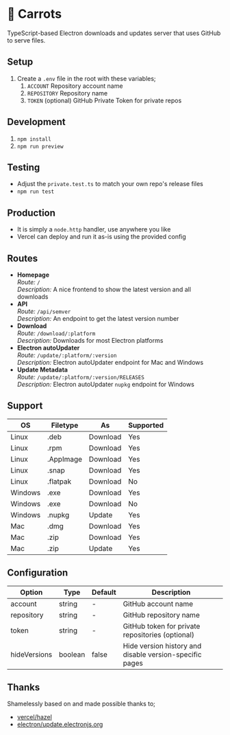 # 🥕 Carrots

TypeScript-based Electron downloads and updates server that uses GitHub to serve files.

## Setup

1. Create a `.env` file in the root with these variables;
   1. `ACCOUNT` Repository account name
   2. `REPOSITORY` Repository name
   3. `TOKEN` (optional) GitHub Private Token for private repos

## Development

1. `npm install`
2. `npm run preview`

## Testing

- Adjust the `private.test.ts` to match your own repo's release files
- `npm run test`

## Production

- It is simply a `node.http` handler, use anywhere you like
- Vercel can deploy and run it as-is using the provided config

## Routes

- **Homepage**\
  _Route:_ `/`\
  _Description:_ A nice frontend to show the latest version and all downloads
- **API**\
  _Route:_ `/api/semver`\
  _Description:_ An endpoint to get the latest version number
- **Download**\
  _Route:_ `/download/:platform`\
  _Description:_ Downloads for most Electron platforms
- **Electron autoUpdater**\
  _Route:_ `/update/:platform/:version`\
  _Description:_ Electron autoUpdater endpoint for Mac and Windows
- **Update Metadata**\
  _Route:_ `/update/:platform/:version/RELEASES`\
  _Description:_ Electron autoUpdater `nupkg` endpoint for Windows

## Support

| OS      | Filetype  | As       | Supported |
| ------- | --------- | -------- | --------- |
| Linux   | .deb      | Download | Yes       |
| Linux   | .rpm      | Download | Yes       |
| Linux   | .AppImage | Download | Yes       |
| Linux   | .snap     | Download | Yes       |
| Linux   | .flatpak  | Download | No        |
| Windows | .exe      | Download | Yes       |
| Windows | .exe      | Download | No        |
| Windows | .nupkg    | Update   | Yes       |
| Mac     | .dmg      | Download | Yes       |
| Mac     | .zip      | Download | Yes       |
| Mac     | .zip      | Update   | Yes       |

## Configuration

| Option       | Type    | Default | Description                                             |
| ------------ | ------- | ------- | ------------------------------------------------------- |
| account      | string  | -       | GitHub account name                                     |
| repository   | string  | -       | GitHub repository name                                  |
| token        | string  | -       | GitHub token for private repositories (optional)        |
| hideVersions | boolean | false   | Hide version history and disable version-specific pages |

## Thanks

Shamelessly based on and made possible thanks to;

- [vercel/hazel](https://github.com/vercel/hazel)
- [electron/update.electronjs.org](https://github.com/electron/update.electronjs.org)
